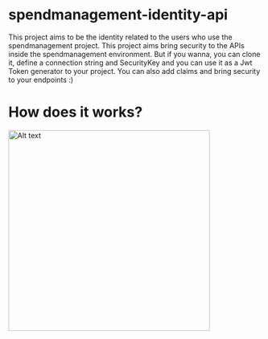 # spendmanagement-identity-api
This project aims to be the identity related to the users who use the spendmanagement project. This project aims bring security to the APIs inside the spendmanagement environment.
But if you wanna, you can clone it, define a connection string and SecurityKey and you can use it as a Jwt Token generator to your project.
You can also add claims and bring security to your endpoints :)

# How does it works?
<img src="Diagram-SpendManagement.Identity.Api.jpg" alt="Alt text" title="Title" style="width: 400px; height: auto;">
